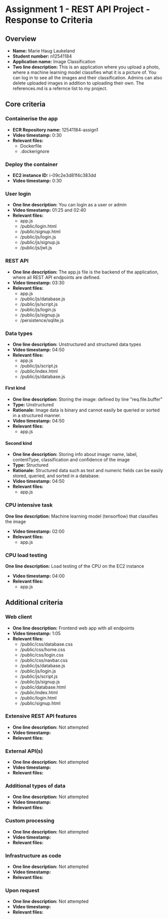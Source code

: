 # Assignment 1 - REST API Project - Response to Criteria

## Overview

- **Name:** Marie Haug Laukeland
- **Student number:** n12541184
- **Application name:** Image Classification
- **Two line description:**
  This is an application where you upload a photo, where a machine learning model classifies what it is a picture of. You can log in to see all the images and their classification. Admins can also delete uploaded images in addition to uploading their own. The references.md is a refernce list to my project. 

## Core criteria

### Containerise the app

- **ECR Repository name:** 12541184-assign1
- **Video timestamp:** 0:30
- **Relevant files:**
  - Dockerfile
  - .dockerignore

### Deploy the container

- **EC2 instance ID:** i-09c2e3d81f4c383dd
- **Video timestamp:** 0:30

### User login

- **One line description:** You can login as a user or admin
- **Video timestamp:** 01:25 and 02:40
- **Relevant files:**
  - app.js
  - /public/login.html
  - /public/signup.html
  - /public/js/login.js
  - /public/js/signup.js
  - /public/js/jwt.js

### REST API

- **One line description:** The app.js file is the backend of the application, where all REST API endpoints are defined.
- **Video timestamp:** 03:30
- **Relevant files:**
  - app.js
  - /public/js/database.js
  - /public/js/script.js
  - /public/js/login.js
  - /public/js/signup.js
  - /persistence/sqlite.js

### Data types

- **One line description:** Unstructured and structured data types
- **Video timestamp:** 04:50
- **Relevant files:**
  - app.js
  - /public/js/script.js
  - /public/index.html
  - /public/js/database.js

#### First kind

- **One line description:** Storing the image: defined by line "req.file.buffer"
- **Type:** Unstructured
- **Rationale:** Image data is binary and cannot easily be queried or sorted in a structured manner.
- **Video timestamp:** 04:50
- **Relevant files:**
  - app.js

#### Second kind

- **One line description:** Storing info about image: name, label, contentType, classification and confidence of the image
- **Type:** Structured
- **Rationale:** Structured data such as text and numeric fields can be easily stored, queried, and sorted in a database.
- **Video timestamp:** 04:50
- **Relevant files:**
  - app.js

### CPU intensive task

**One line description:** Machine learning model (tensorflow) that classifies the image

- **Video timestamp:** 02:00
- **Relevant files:**
  - app.js

### CPU load testing

**One line description:** Load testing of the CPU on the EC2 instance

- **Video timestamp:** 04:00
- **Relevant files:**
  - app.js

## Additional criteria

### Web client

- **One line description:** Frontend web app with all endpoints
- **Video timestamp:** 1:05
- **Relevant files:**
  - /public/css/database.css
  - /public/css/home.css
  - /public/css/login.css
  - /public/css/navbar.css
  - /public/js/database.js
  - /public/js/login.js
  - /public/js/script.js
  - /public/js/signup.js
  - /public/database.html
  - /public/index.html
  - /public/login.html
  - /public/signup.html

### Extensive REST API features

- **One line description:** Not attempted
- **Video timestamp:**
- **Relevant files:**

### External API(s)

- **One line description:** Not attempted
- **Video timestamp:**
- **Relevant files:**

### Additional types of data

- **One line description:** Not attempted
- **Video timestamp:**
- **Relevant files:**

### Custom processing

- **One line description:** Not attempted
- **Video timestamp:**
- **Relevant files:**

### Infrastructure as code

- **One line description:** Not attempted
- **Video timestamp:**
- **Relevant files:**

### Upon request

- **One line description:** Not attempted
- **Video timestamp:**
- **Relevant files:**
